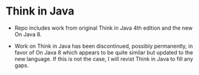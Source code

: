 # Think in Java

* Repo includes work from original Think in Java 4th edition and the new On Java 8.

* Work on Think in Java has been discontinued, possibly permanently, in favor of On Java 8 which appears to be
quite similar but updated to the new language. If this is not the case, I will revist Think in Java to fill
any gaps.
